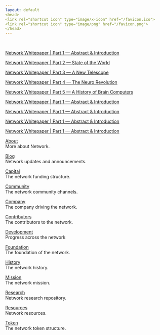 ```yaml
---
layout: default
<head>
<link rel="shortcut icon" type="image/x-icon" href="/favicon.ico">
<link rel="shortcut icon" type="image/png" href="/favicon.png">
</head>
---
```


<br>

[Network Whitepaper | Part 1 — Abstract & Introduction](/whitepaper21part1)
<br>

[Network Whitepaper | Part 2 — State of the World](/whitepaper21part2)
<br>

[Network Whitepaper | Part 3 — A New Telescope](/whitepaper21part3)
<br>

[Network Whitepaper | Part 4 — The Neuro Revolution](/whitepaper21part4)
<br>

[Network Whitepaper | Part 5 — A History of Brain Computers](/whitepaper21part5)
<br>

[Network Whitepaper | Part 1 — Abstract & Introduction](/whitepaper21part1)
<br>

[Network Whitepaper | Part 1 — Abstract & Introduction](/whitepaper21part1)
<br>

[Network Whitepaper | Part 1 — Abstract & Introduction](/whitepaper21part1)
<br>

[Network Whitepaper | Part 1 — Abstract & Introduction](/whitepaper21part1)
<br>



[About](/about)
<br>
More about Network.

[Blog](/blog)
<br>
Network updates and announcements.

[Capital](/capital)
<br>
The network funding structure.

[Community](/community)
<br>
The network community channels.

[Company](/company)
<br>
The company driving the network.

[Contributors](/contributors)
<br>
The contributors to the network.

[Development](/development)
<br>
Progress across the network

[Foundation](/foundation)
<br>
The foundation of the network.

[History](/history)
<br>
The network history.

[Mission](/mission)
<br>
The network mission.

[Research](/research)
<br>
Network research repository.

[Resources](/resources)
<br>
Network resources.

[Token](/token)
<br>
The network token structure.

